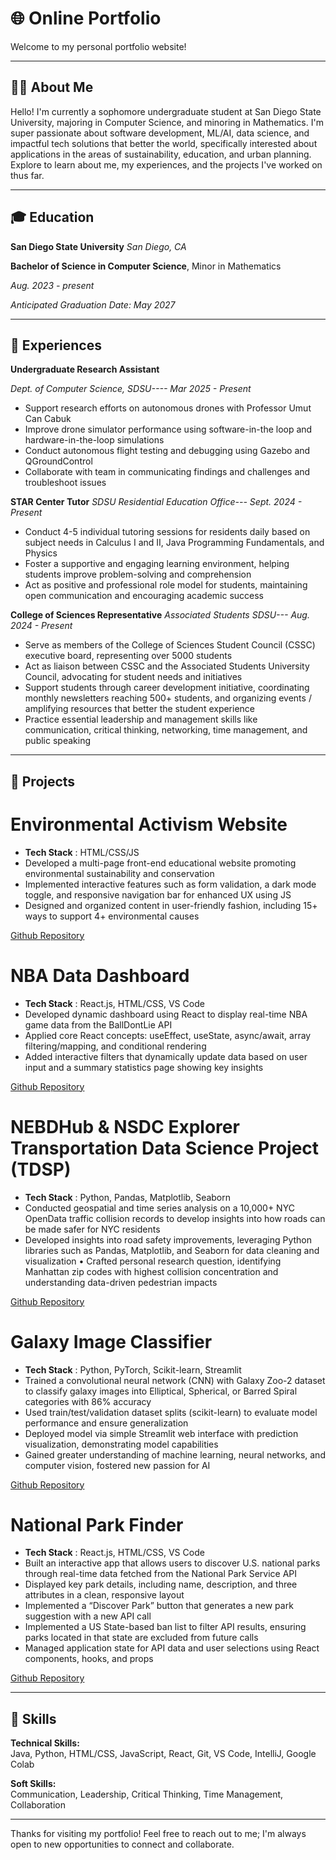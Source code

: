 # 🌐 Online Portfolio

Welcome to my personal portfolio website!

---

## 👨‍💻 About Me 

Hello! I'm currently a sophomore undergraduate student at San Diego State University, majoring in Computer Science, and minoring in Mathematics. I'm super passionate about software development, ML/AI, data science, and impactful tech solutions that better the world, specifically interested about applications in the areas of sustainability, education, and urban planning. Explore to learn about me, my experiences, and the projects I've worked on thus far.

---

## 🎓 Education

**San Diego State University**
*San Diego, CA*

**Bachelor of Science in Computer Science**, Minor in Mathematics

*Aug. 2023 - present*

*Anticipated Graduation Date: May 2027*

---

## 💼 Experiences
**Undergraduate Research Assistant**

*Dept. of Computer Science, SDSU----*
*Mar 2025 - Present*
- Support research efforts on autonomous drones with Professor Umut Can Cabuk
- Improve drone simulator performance using software-in-the loop and hardware-in-the-loop simulations
- Conduct autonomous flight testing and debugging using Gazebo and QGroundControl
- Collaborate with team in communicating findings and challenges and troubleshoot issues

**STAR Center Tutor**
*SDSU Residential Education Office---* 
*Sept. 2024 - Present*
- Conduct 4-5 individual tutoring sessions for residents daily based on subject needs in Calculus I and II, Java Programming Fundamentals, and Physics
-	Foster a supportive and engaging learning environment, helping students improve problem-solving and comprehension
-	Act as positive and professional role model for students, maintaining open communication and encouraging academic success

**College of Sciences Representative**
*Associated Students SDSU---*
*Aug. 2024 - Present*
- Serve as members of the College of Sciences Student Council (CSSC) executive board, representing over 5000 students
- Act as liaison between CSSC and the Associated Students University Council, advocating for student needs and initiatives
-	Support students through career development initiative, coordinating monthly newsletters reaching 500+ students, and organizing events / amplifying resources that better the student experience
-	Practice essential leadership and management skills like communication, critical thinking, networking, time management, and public speaking

---

## 🚀 Projects
# Environmental Activism Website
- **Tech Stack** : HTML/CSS/JS
- Developed a multi-page front-end educational website promoting environmental sustainability and conservation
- Implemented interactive features such as form validation, a dark mode toggle, and responsive navigation bar for enhanced UX using JS
- Designed and organized content in user-friendly fashion, including 15+ ways to support 4+ environmental causes

[Github Repository](https://github.com/aadib2/ABery_AdvocacyProject)

# NBA Data Dashboard
- **Tech Stack** : React.js, HTML/CSS, VS Code
- Developed dynamic dashboard using React to display real-time NBA game data from the BallDontLie API
- Applied core React concepts: useEffect, useState, async/await, array filtering/mapping, and conditional rendering
- Added interactive filters that dynamically update data based on user input and a summary statistics page showing key insights

[Github Repository](https://github.com/aadib2/WEB-102-NBA-Dashboard)

# NEBDHub & NSDC Explorer Transportation Data Science Project (TDSP)
- **Tech Stack** : Python, Pandas, Matplotlib, Seaborn
- Conducted geospatial and time series analysis on a 10,000+ NYC OpenData traffic collision records to develop insights into how roads can be made safer for NYC residents
- Developed insights into road safety improvements, leveraging Python libraries such as Pandas, Matplotlib, and Seaborn for data cleaning and visualization
•	Crafted personal research question, identifying Manhattan zip codes with highest collision concentration and understanding data-driven pedestrian impacts

[Github Repository](https://github.com/aadib2/Explorer-TDSP)

# Galaxy Image Classifier
- **Tech Stack** : Python, PyTorch, Scikit-learn, Streamlit
- Trained a convolutional neural network (CNN) with Galaxy Zoo-2 dataset to classify galaxy images into Elliptical, Spherical, or Barred Spiral categories with 86% accuracy
- Used train/test/validation dataset splits (scikit-learn) to evaluate model performance and ensure generalization
- Deployed model via simple Streamlit web interface with prediction visualization, demonstrating model capabilities
- Gained greater understanding of machine learning, neural networks, and computer vision, fostered new passion for AI

[Github Repository](https://github.com/aadib2/Galaxy-Image-Classification)

# National Park Finder
- **Tech Stack** : React.js, HTML/CSS, VS Code
- Built an interactive app that allows users to discover U.S. national parks through real-time data fetched from the National Park Service API
- Displayed key park details, including name, description, and three attributes in a clean, responsive layout
- Implemented a “Discover Park” button that generates a new park suggestion with a new API call
- Implemented a US State-based ban list to filter API results, ensuring parks located in that state are excluded from future calls
- Managed application state for API data and user selections using React components, hooks, and props

[Github Repository](https://github.com/aadib2/project4)

---

## 🧠 Skills

**Technical Skills:**  
Java, Python, HTML/CSS, JavaScript, React, Git, VS Code, IntelliJ, Google Colab  

**Soft Skills:**  
Communication, Leadership, Critical Thinking, Time Management, Collaboration  

---

Thanks for visiting my portfolio! Feel free to reach out to me; I'm always open to new opportunities to connect and collaborate.




